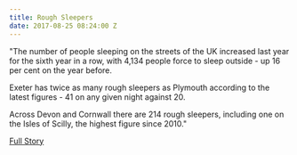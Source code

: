 ```yaml
---
title: Rough Sleepers
date: 2017-08-25 08:24:00 Z
---
```


"The number of people sleeping on the streets of the UK increased last year for the sixth year in a row, with 4,134 people force to sleep outside - up 16 per cent on the year before.

Exeter has twice as many rough sleepers as Plymouth according to the latest figures - 41 on any given night against 20.

Across Devon and Cornwall there are 214 rough sleepers, including one on the Isles of Scilly, the highest figure since 2010."

[Full Story](http://www.devonlive.com/news/devon-news/what-like-live-streets-devon-366205/)